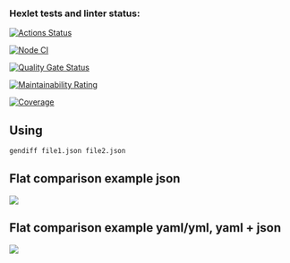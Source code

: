 ### Hexlet tests and linter status:
[![Actions Status](https://github.com/Aleberez/frontend-project-46/actions/workflows/hexlet-check.yml/badge.svg)](https://github.com/Aleberez/frontend-project-46/actions)

[![Node CI](https://github.com/Aleberez/frontend-project-46/actions/workflows/node-check.yml/badge.svg)](https://github.com/Aleberez/frontend-project-46/actions/workflows/node-check.yml)

[![Quality Gate Status](https://sonarcloud.io/api/project_badges/measure?project=Aleberez_frontend-project-46&metric=alert_status)](https://sonarcloud.io/summary/new_code?id=Aleberez_frontend-project-46)

[![Maintainability Rating](https://sonarcloud.io/api/project_badges/measure?project=Aleberez_frontend-project-46&metric=sqale_rating)](https://sonarcloud.io/summary/new_code?id=Aleberez_frontend-project-46)

[![Coverage](https://sonarcloud.io/api/project_badges/measure?project=Aleberez_frontend-project-46&metric=coverage)](https://sonarcloud.io/summary/new_code?id=Aleberez_frontend-project-46)

## Using

```bash
gendiff file1.json file2.json
```

## Flat comparison example json

<a href="https://asciinema.org/a/XrLrwLsos0BZmjMaHLeGj7le5" target="_blank"><img src="https://asciinema.org/a/XrLrwLsos0BZmjMaHLeGj7le5.svg" /></a>

## Flat comparison example yaml/yml, yaml + json

<a href="https://asciinema.org/a/X2IguhsESwzfgi9f0hDgPVpbt" target="_blank"><img src="https://asciinema.org/a/X2IguhsESwzfgi9f0hDgPVpbt.svg" /></a>